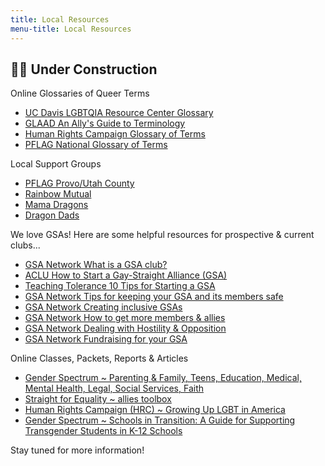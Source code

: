 ```yaml
---
title: Local Resources
menu-title: Local Resources
---
```

## 🏳️‍🌈 Under Construction

Online Glossaries of Queer Terms

- [UC Davis LGBTQIA Resource Center Glossary](https://lgbtqia.ucdavis.edu/educated/glossary?fbclid=IwAR2oeHVRlGOWoJ_CiwzkxRTjaeR1GZJcZEmq_PgvSb9EAywPr4-0W-CDD-0)
- [GLAAD An Ally's Guide to Terminology](http://www.glaad.org/sites/default/files/allys-guide-to-terminology_1.pdf?fbclid=IwAR3yd_5a80oD5cJOiq8u177Kqf8gCYuDEiGZs7-L74RjLsUlLDlUv0CAUT4)
- [Human Rights Campaign Glossary of Terms](https://www.hrc.org/resources/glossary-of-terms?fbclid=IwAR2jzC52LqaE_-fgEEMo8hHqk1uTAbcisEvoUTWThirI5vrTUnADhy9ROaQ) 
- [PFLAG National Glossary of Terms](https://pflag.org/glossary?fbclid=IwAR35pBB0uTPRBIRJiqZN3XIaqHkvBITuZp8_SeCIubZTYzPqGUdxIRL2w3U)

Local Support Groups

- [PFLAG Provo/Utah County](https://pflag.org/chapter/pflag-provoutah-county) 
- [Rainbow Mutual](http://www.rainbowmutual.org)
- [Mama Dragons](https://mamadragons.org) 
- [Dragon Dads](https://www.facebook.com/DragonDads/)

We love GSAs! Here are some helpful resources for prospective & current clubs...

- [GSA Network What is a GSA club?](https://gsanetwork.org/what-is-a-gsa/) 
- [ACLU How to Start a Gay-Straight Alliance (GSA)](https://www.aclu.org/other/how-start-gay-straight-alliance-gsa) 
- [Teaching Tolerance 10 Tips for Starting a GSA](https://www.tolerance.org/magazine/10-tips-for-starting-a-gsa)
- [GSA Network Tips for keeping your GSA and its members safe](https://gsanetwork.org/resources/gsa-safety-resource/) 
- [GSA Network Creating inclusive GSAs](https://gsanetwork.org/resources/creating-inclusive-gsas/)
- [GSA Network How to get more members & allies](https://gsanetwork.org/resources/how-to-get-more-members-allies/)
- [GSA Network Dealing with Hostility & Opposition](https://gsanetwork.org/resources/dealing-with-hostility-opposition/)
- [GSA Network Fundraising for your GSA](https://gsanetwork.org/resources/fundraising-for-your-gsa/)

Online Classes, Packets, Reports & Articles

- [Gender Spectrum ~ Parenting & Family, Teens, Education, Medical, Mental Health, Legal, Social Services, Faith](https://www.genderspectrum.org/resources/) 
- [Straight for Equality ~ allies toolbox](http://www.straightforequality.org/allyspectrum)
- [Human Rights Campaign (HRC) ~ Growing Up LGBT in America](https://assets2.hrc.org/files/assets/resources/Growing-Up-LGBT-in-America_Report.pdf?_ga=2.60004205.1339043274.1565720275-649889802.1565720275)
- [Gender Spectrum ~ Schools in Transition: A Guide for Supporting Transgender Students in K-12 Schools](https://www.genderspectrum.org/staging/wp-content/uploads/2015/08/Schools-in-Transition-2015.pdf)


Stay tuned for more information! 
